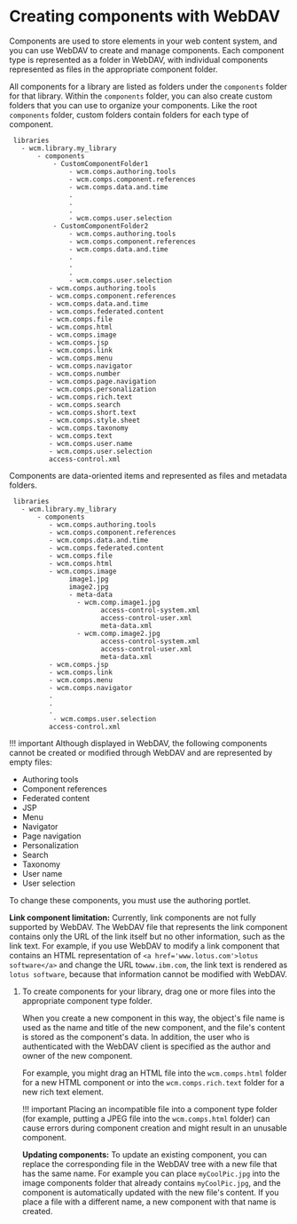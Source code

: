 # Creating components with WebDAV

Components are used to store elements in your web content system, and you can use WebDAV to create and manage components. Each component type is represented as a folder in WebDAV, with individual components represented as files in the appropriate component folder.

All components for a library are listed as folders under the `components` folder for that library. Within the `components` folder, you can also create custom folders that you can use to organize your components. Like the root `components` folder, custom folders contain folders for each type of component.

```
 libraries
   - wcm.library.my_library
       - components
           - CustomComponentFolder1 
               - wcm.comps.authoring.tools
               - wcm.comps.component.references
               - wcm.comps.data.and.time
               .
               .
               .
               - wcm.comps.user.selection        
           - CustomComponentFolder2 
               - wcm.comps.authoring.tools
               - wcm.comps.component.references
               - wcm.comps.data.and.time
               .
               .
               .
               - wcm.comps.user.selection        
          - wcm.comps.authoring.tools
          - wcm.comps.component.references
          - wcm.comps.data.and.time
          - wcm.comps.federated.content
          - wcm.comps.file
          - wcm.comps.html
          - wcm.comps.image
          - wcm.comps.jsp
          - wcm.comps.link
          - wcm.comps.menu
          - wcm.comps.navigator
          - wcm.comps.number
          - wcm.comps.page.navigation
          - wcm.comps.personalization
          - wcm.comps.rich.text
          - wcm.comps.search
          - wcm.comps.short.text
          - wcm.comps.style.sheet
          - wcm.comps.taxonomy
          - wcm.comps.text
          - wcm.comps.user.name
          - wcm.comps.user.selection
          access-control.xml
```

Components are data-oriented items and represented as files and metadata folders.

```
 libraries
   - wcm.library.my_library
       - components
          - wcm.comps.authoring.tools
          - wcm.comps.component.references
          - wcm.comps.data.and.time
          - wcm.comps.federated.content
          - wcm.comps.file
          - wcm.comps.html
          - wcm.comps.image
               image1.jpg
               image2.jpg
               - meta-data
                 - wcm.comp.image1.jpg
                       access-control-system.xml
                       access-control-user.xml
                       meta-data.xml		
                 - wcm.comp.image2.jpg
                       access-control-system.xml
                       access-control-user.xml
                       meta-data.xml		
          - wcm.comps.jsp
          - wcm.comps.link
          - wcm.comps.menu
          - wcm.comps.navigator
          .
          .
          .
           - wcm.comps.user.selection
          access-control.xml	
```

!!! important
    Although displayed in WebDAV, the following components cannot be created or modified through WebDAV and are represented by empty files:

-   Authoring tools
-   Component references
-   Federated content
-   JSP
-   Menu
-   Navigator
-   Page navigation
-   Personalization
-   Search
-   Taxonomy
-   User name
-   User selection

To change these components, you must use the authoring portlet.

**Link component limitation:** Currently, link components are not fully supported by WebDAV. The WebDAV file that represents the link component contains only the URL of the link itself but no other information, such as the link text. For example, if you use WebDAV to modify a link component that contains an HTML representation of `<a href='www.lotus.com'>lotus software</a>` and change the URL to`www.ibm.com`, the link text is rendered as `lotus software`, because that information cannot be modified with WebDAV.

1.  To create components for your library, drag one or more files into the appropriate component type folder.

    When you create a new component in this way, the object's file name is used as the name and title of the new component, and the file's content is stored as the component's data. In addition, the user who is authenticated with the WebDAV client is specified as the author and owner of the new component.

    For example, you might drag an HTML file into the `wcm.comps.html` folder for a new HTML component or into the `wcm.comps.rich.text` folder for a new rich text element.

    !!! important
        Placing an incompatible file into a component type folder \(for example, putting a JPEG file into the `wcm.comps.html` folder\) can cause errors during component creation and might result in an unusable component.

    **Updating components:** To update an existing component, you can replace the corresponding file in the WebDAV tree with a new file that has the same name. For example you can place `myCoolPic.jpg` into the image components folder that already contains `myCoolPic.jpg`, and the component is automatically updated with the new file's content. If you place a file with a different name, a new component with that name is created.



